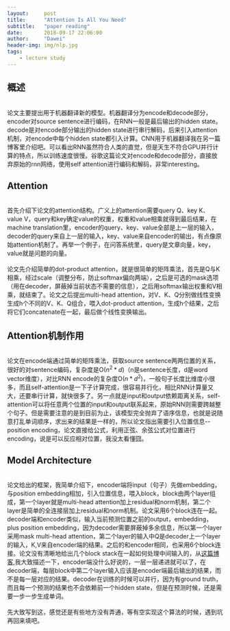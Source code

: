 ```yaml
---
layout:     post
title:      "Attention Is All You Need"
subtitle:   "paper reading"
date:       2018-09-17 22:06:00
author:     "Dawei"
header-img: img/nlp.jpg
tags:
    - lecture study
---
```


## 概述
<br>论文主要提出用于机器翻译新的模型。机器翻译分为encode和decode部分，encoder对source sentence进行编码，在RNN一般是最后输出的hidden state。decode是对encode部分输出的hidden state进行串行解码，后来引入attention机制，对encode中每个hidden state都引入计算。CNN用于机器翻译我在另一篇博客里介绍吧。可以看出RNN虽然符合人类的直觉，但是天生不符合GPU并行计算的特点，所以训练速度很慢。谷歌这篇论文对encode和decode部分，直接放弃原始的rnn网络，使用self attention进行编码和解码，非常interesting。<br/>

## Attention
<br>首先介绍下论文的attention结构。广义上的attention需要query Q、key K、value V，query和key确定value的权重，权重和value相乘就得到最后结果，在machine translation里，encoder的query、key、value全部是上一层的输入，decoder的query来自上一层的输入，key、value来自encoder的输出，有点像原始attention机制了。再举一个例子，在问答系统里，query是文章向量，key，value就是问题的向量。<br/>
<br>论文先介绍简单的dot-product attention，就是很简单的矩阵乘法，首先是Q与K相乘，经过scale（调整分布，防止softmax偏向两端），之后是可选的mask选项（用在decoder，屏蔽掉当前状态不需要的信息），之后用softmax输出权重和V相乘，就结束了。论文之后提出multi-head attention，对V、K、Q分别做线性变换生成h个不同的V、K、Q组合，喂入dot-product attention，生成h个结果，之后将它们concatenate在一起，最后做个线性变换输出。<br/>

## Attention机制作用
<br>论文在encode端通过简单的矩阵乘法，获取source sentence两两位置的关系，很好的对sentence编码，复杂度是O($n^2*d$)（n是sentence长度，d是word vector维度），对比RNN encode的复杂度O($n*d^2$)，一般句子长度比维度小很多，而且self-attention是一下子计算完成，很容易并行化，相比RNN计算量又大，还要串行计算，就快很多了。另一点就是input和output依赖距离关系，self-attention可以将任意两个位置的input和output联系起来，原始RNN则需要跨越整个句子。但是需要注意的是到目前为止，该模型完全抛弃了语序信息，也就是说随意打乱单词顺序，求出来的结果是一样的，所以论文指出需要引入位置信息--position encoding，论文直接给公式，利用正弦、余弦公式对位置进行encoding，说是可以反应相对位置，我没太看懂囧。<br/>

## Model Architecture
<br>论文给出的框架，我简单介绍下，encoder端将input（句子）先做embedding，与position embedding相加，引入位置信息，喂入block，block由两个layer组成，第一个layer就是multi-head attention加上residual和norm机制，第二个layer是简单的全连接层加上residual和norm机制。论文采用6个block连在一起。decoder端和encoder类似，输入当前预测位置之前的output，embedding，plus position embedding，因为decoder需要屏蔽掉多余信息，所以第一个layer采用mask multi-head attention，第二个layer的输入中Q是decoder上一个layer的输入，K,V来自encoder端的结果。之后的和encoder相同，也采用6个block连接。论文没有清晰地给出几个block stack在一起如何处理中间输入的，从[这篇博客](https://mchromiak.github.io/articles/2017/Sep/12/Transformer-Attention-is-all-you-need/#.W7WTqWhLi70),我大致描述一下，encoder端没什么好说的，一层一层递进就可以了，在decoder端，每层block中第二个layer输入应该是encoder端最后输出的结果，而不是每一层对应的结果。decoder在训练的时候可以并行，因为有ground truth，而且每一个预测的结果也不会依赖前一个hidden state，但是在预测时候，还是需要一步一步生成单词。<br/>
<br>先大致写到这，感觉还是有些地方没有弄通，等有空实现这个算法的时候，遇到坑再回来填吧。<br/>
